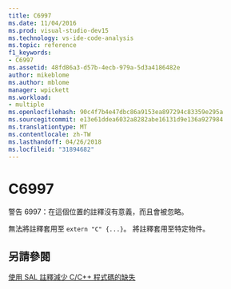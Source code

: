 ```yaml
---
title: C6997
ms.date: 11/04/2016
ms.prod: visual-studio-dev15
ms.technology: vs-ide-code-analysis
ms.topic: reference
f1_keywords:
- C6997
ms.assetid: 48fd86a3-d57b-4ecb-979a-5d3a4186482e
author: mikeblome
ms.author: mblome
manager: wpickett
ms.workload:
- multiple
ms.openlocfilehash: 90c4f7b4e47dbc86a9153ea897294c83359e295a
ms.sourcegitcommit: e13e61ddea6032a8282abe16131d9e136a927984
ms.translationtype: MT
ms.contentlocale: zh-TW
ms.lasthandoff: 04/26/2018
ms.locfileid: "31894682"
---
```

# <a name="c6997"></a>C6997
警告 6997：在這個位置的註釋沒有意義，而且會被忽略。

 無法將註釋套用至 `extern "C" {...}`。 將註釋套用至特定物件。

## <a name="see-also"></a>另請參閱
 [使用 SAL 註釋減少 C/C++ 程式碼的缺失](../code-quality/using-sal-annotations-to-reduce-c-cpp-code-defects.md)